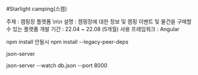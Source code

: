 #Starlight camping(스캠)

주제 : 캠핑장 플랫폼  \n\n
설명 : 캠핑장에 대한 정보 및 캠핑 이벤트 및 물건을 구매할 수 있는 플랫폼
개발 기간 : 22.04 ~ 22.08 (5개월)
사용 프레임워크 : Angular 

npm install 
안될시 npm install --legacy-peer-deps

json-server

json-server --watch db.json --port 8000
